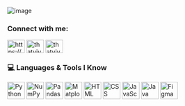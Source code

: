 ![image](https://github.com/user-attachments/assets/07d03464-4d2c-434e-ad9a-c66772b8d2ce)    
<h3 align="left">Connect with me:</h3>
<p align="left">
<a href="https://linkedin.com/in/https://www.linkedin.com/in/vivek-hingu-16b6a92a6/" target="blank"><img align="center" src="https://raw.githubusercontent.com/rahuldkjain/github-profile-readme-generator/master/src/images/icons/Social/linked-in-alt.svg" alt="https://www.linkedin.com/in/vivek-hingu-16b6a92a6/" height="30" width="40" /></a>
<a href="https://instagram.com/thatvivekhingu" target="blank"><img align="center" src="https://raw.githubusercontent.com/rahuldkjain/github-profile-readme-generator/master/src/images/icons/Social/instagram.svg" alt="thatvivekhingu" height="30" width="40" /></a>
<a href="https://www.leetcode.com/thatvivekhingu" target="blank"><img align="center" src="https://raw.githubusercontent.com/rahuldkjain/github-profile-readme-generator/master/src/images/icons/Social/leet-code.svg" alt="thatvivekhingu" height="30" width="40" /></a>
</p>


### 💻 Languages & Tools I Know<p align="left"><p align="left"><p align="left">
<p align="left">
  <img src="https://cdn.jsdelivr.net/gh/devicons/devicon/icons/python/python-original.svg" width="40" alt="Python"/>
  <img src="https://cdn.jsdelivr.net/gh/devicons/devicon/icons/numpy/numpy-original.svg" width="40" alt="NumPy"/>
  <img src="https://pandas.pydata.org/static/img/pandas_mark.svg" width="40" alt="Pandas"/>
  <img src="https://cdn.jsdelivr.net/gh/devicons/devicon/icons/matplotlib/matplotlib-original.svg" width="40" alt="Matplotlib"/>
  <img src="https://cdn.jsdelivr.net/gh/devicons/devicon/icons/html5/html5-original.svg" width="40" alt="HTML"/>
  <img src="https://cdn.jsdelivr.net/gh/devicons/devicon/icons/css3/css3-original.svg" width="40" alt="CSS"/>
  <img src="https://cdn.jsdelivr.net/gh/devicons/devicon/icons/javascript/javascript-original.svg" width="40" alt="JavaScript"/>
  <img src="https://cdn.jsdelivr.net/gh/devicons/devicon/icons/java/java-original.svg" width="40" alt="Java"/>
  <img src="https://cdn.jsdelivr.net/gh/devicons/devicon/icons/figma/figma-original.svg" width="40" alt="Figma"/>
</p>



